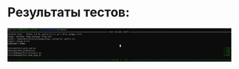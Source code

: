 <H1>Результаты тестов:</H1>
<div>
  <p align="center">
    <img src="result_pytest.png"width="600"/>  
  </p>
</div>
